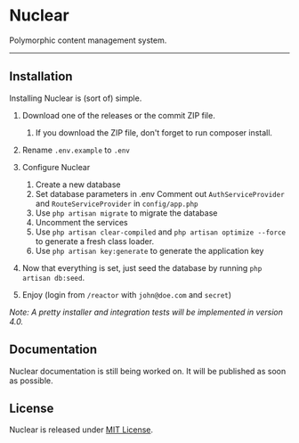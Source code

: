 # Nuclear
Polymorphic content management system.

---

## Installation
Installing Nuclear is (sort of) simple.

1. Download one of the releases or the commit ZIP file.
    1. If you download the ZIP file, don't forget to run composer install.
    
2. Rename `.env.example` to `.env`
3. Configure Nuclear
    1. Create a new database
    2. Set database parameters in .env
     Comment out `AuthServiceProvider` and `RouteServiceProvider` in `config/app.php`
    4. Use `php artisan migrate` to migrate the database
    5. Uncomment the services
    6. Use `php artisan clear-compiled` and `php artisan optimize --force` to generate a fresh class loader.
    7. Use `php artisan key:generate` to generate the application key
    
4. Now that everything is set, just seed the database by running `php artisan db:seed`.
5. Enjoy (login from `/reactor` with `john@doe.com` and `secret`)

*Note: A pretty installer and integration tests will be implemented in version 4.0.*

## Documentation
Nuclear documentation is still being worked on. It will be published as soon as possible.

## License
Nuclear is released under [MIT License](https://github.com/NuclearCMS/Nuclear/blob/master/LICENSE).